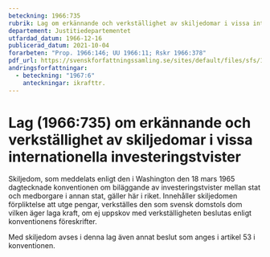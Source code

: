 ```yaml
---
beteckning: 1966:735
rubrik: Lag om erkännande och verkställighet av skiljedomar i vissa internationella investeringstvister
departement: Justitiedepartementet
utfardad_datum: 1966-12-16
publicerad_datum: 2021-10-04
forarbeten: "Prop. 1966:146; UU 1966:11; Rskr 1966:378"
pdf_url: https://svenskforfattningssamling.se/sites/default/files/sfs/1966-12/SFS1966-735.pdf
andringsforfattningar:
  - beteckning: "1967:6"
    anteckningar: ikrafttr.
---
```


# Lag (1966:735) om erkännande och verkställighet av skiljedomar i vissa internationella investeringstvister

Skiljedom, som meddelats enligt den i Washington den 18 mars 1965 dagtecknade konventionen om biläggande av investeringstvister mellan stat och medborgare i annan stat, gäller här i riket. Innehåller skiljedomen förpliktelse att utge pengar, verkställes den som svensk domstols dom vilken äger laga kraft, om ej uppskov med verkställigheten beslutas enligt konventionens föreskrifter.

Med skiljedom avses i denna lag även annat beslut som anges i artikel 53 i konventionen.